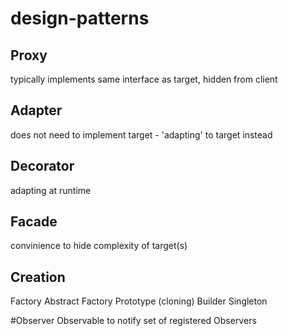 # design-patterns

## Proxy
typically implements same interface as target, hidden from client

## Adapter
does not need to implement target - 'adapting' to target instead

## Decorator
adapting at runtime

## Facade
convinience to hide complexity of target(s)

## Creation 
Factory
Abstract Factory
Prototype (cloning)
Builder
Singleton

#Observer
Observable to notify set of registered Observers


